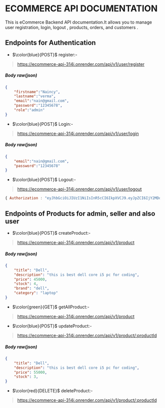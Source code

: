 # ECOMMERCE API DOCUMENTATION

This is eCommerce Backend API documentation.It allows you to manage user registration, login, logout , products, orders, and customers .

## Endpoints for Authentication

- $\color{blue}{POST}$ register:-

> https://ecommerce-api-314i.onrender.com/api/v1/user/register

##### Body raw(json)

````JSON
{
    "firstname":"Naincy",
    "lastname":"verma",
    "email":"nain@gmail.com",
    "password":"12345678",
    "role":"admin"
}
````

- $\color{blue}{POST}$ Login:-

> https://ecommerce-api-314i.onrender.com/api/v1/user/login

##### Body raw(json)

````JSON
{
    "email":"nain@gmail.com",
    "password":"12345678"
}
````
- $\color{blue}{POST}$ Logout:-

> https://ecommerce-api-314i.onrender.com/api/v1/user/logout


````javascript Header
{ Authorization : "eyJhbGciOiJIUzI1NiIsInR5cCI6IkpXVCJ9.eyJpZCI6IjY2MDdkZjNiZmQ0MTM1Nzg4OTcyNmZjOCIsIm5hbWUiOiJqb2hhbiIsInJvbGUiOiJhZG1pbiIsImV4cCI6MTcxMTc5NTU0OCwiaWF0IjoxNzExNzkxOTQ4fQ.A07WUEmK2lvPTknrw6VZlAVFBw5pjq0yv9yQZwASdBc"}
````

## Endpoints of Products for admin, seller and also user

- $\color{blue}{POST}$ createProduct:-

> https://ecommerce-api-314i.onrender.com/api/v1/product

##### Body raw(json)

````JSON
{
    "title": "Dell",
    "description": "this is best dell core i5 pc for coding",
    "price": 45000,
    "stock": 4,
    "brand": "dell",
    "category": "laptop"
}
````
- $\color{green}{GET}$ getAllProduct:-

> https://ecommerce-api-314i.onrender.com/api/v1/product

- $\color{blue}{POST}$ updateProduct:-

> https://ecommerce-api-314i.onrender.com/api/v1/product/:productId 

##### Body raw(json)

````JSON
{
    "title": "Dell",
    "description": "this is best dell core i5 pc for coding",
    "price": 55000,
    "stock": 3,
}
````

- $\color{red}{DELETE}$ deleteProduct:-

> https://ecommerce-api-314i.onrender.com/api/v1/product/:productId 







   

    
